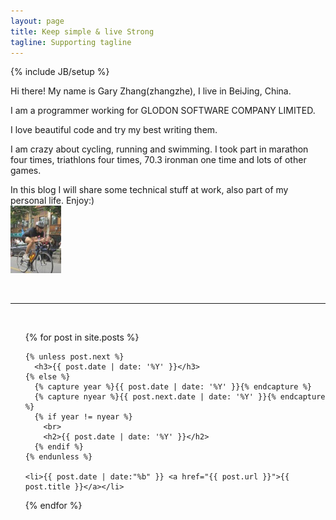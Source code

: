 ```yaml
---
layout: page
title: Keep simple & live Strong
tagline: Supporting tagline
---
```

{% include JB/setup %}

Hi there! My name is Gary Zhang(zhangzhe), I live in BeiJing, China.

I am a programmer working for GLODON SOFTWARE COMPANY LIMITED.

I love beautiful code and try my best writing them.

I am crazy about cycling, running and swimming. I took part in marathon four times, triathlons four times, 70.3 ironman one time and lots of other games.

In this blog I will share some technical stuff at work, also part of my personal life. Enjoy:)  <br>
![Alt text](/images/portrait.jpg "me")


<br>

***

<br>


<ul>
  {% for post in site.posts %}

    {% unless post.next %}
      <h3>{{ post.date | date: '%Y' }}</h3>
    {% else %}
      {% capture year %}{{ post.date | date: '%Y' }}{% endcapture %}
      {% capture nyear %}{{ post.next.date | date: '%Y' }}{% endcapture %}
      {% if year != nyear %}
        <br>
        <h2>{{ post.date | date: '%Y' }}</h2>
      {% endif %}
    {% endunless %}
    
    <li>{{ post.date | date:"%b" }} <a href="{{ post.url }}">{{ post.title }}</a></li>
  {% endfor %}
</ul>







